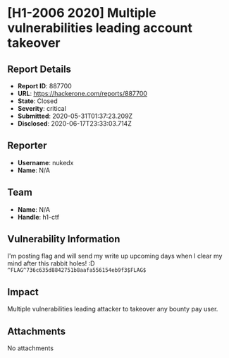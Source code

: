 # [H1-2006 2020]  Multiple vulnerabilities leading account takeover

## Report Details
- **Report ID**: 887700
- **URL**: https://hackerone.com/reports/887700
- **State**: Closed
- **Severity**: critical
- **Submitted**: 2020-05-31T01:37:23.209Z
- **Disclosed**: 2020-06-17T23:33:03.714Z

## Reporter
- **Username**: nukedx
- **Name**: N/A

## Team
- **Name**: N/A
- **Handle**: h1-ctf

## Vulnerability Information
I'm posting flag and will send my write up upcoming days when I clear my mind after this rabbit holes! :D
`^FLAG^736c635d8842751b8aafa556154eb9f3$FLAG$`

## Impact

Multiple vulnerabilities leading attacker to takeover any bounty pay user.

## Attachments
No attachments
